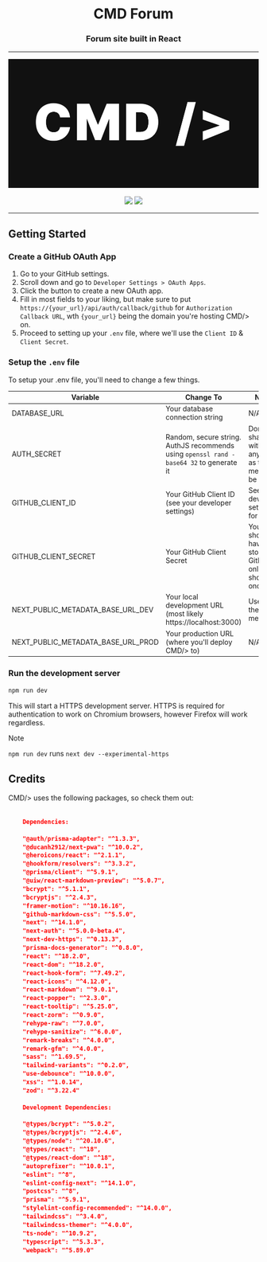 
<h1 align="center">CMD Forum</h1>
<h3 align="center">Forum site built in React</h3>

<hr />

![CMD Forum](/public/main_bgcmd.png)

<div align="center"><img src="https://img.shields.io/badge/status-alpha_development-green"></img> <img src="https://img.shields.io/badge/latest_release-1.1.0-blue"></img></div>

<hr />

## Getting Started

### Create a GitHub OAuth App

1. Go to your GitHub settings.
2. Scroll down and go to `Developer Settings > OAuth Apps`.
3. Click the button to create a new OAuth app.
4. Fill in most fields to your liking, but make sure to put `https://{your_url}/api/auth/callback/github` for `Authorization Callback URL`, wth `{your_url}` being the domain you're hosting CMD/> on.
5. Proceed to setting up your `.env` file, where we'll use the `Client ID` & `Client Secret`.

### Setup the `.env` file

To setup your .env file, you'll need to change a few things.

| Variable             | Change To                                                                | Notes                                                         |
| -------------------- | ------------------------------------------------------------------------ | ------------------------------------------------------------- |
| DATABASE_URL         | Your database connection string                                          | N/A                                                           |
| AUTH_SECRET          | Random, secure string. AuthJS recommends using `openssl rand -base64 32` to generate it | Don't share with to anybody, as this is meant to be _secret_  |
| GITHUB_CLIENT_ID     | Your GitHub Client ID (see your developer settings)                      | See your developer settings for this.                         |
| GITHUB_CLIENT_SECRET | Your GitHub Client Secret                                                | You should have this stored, as GitHub only shows it once.    |
| NEXT_PUBLIC_METADATA_BASE_URL_DEV | Your local development URL (most likely https://localhost:3000) | Used for the metadata |
| NEXT_PUBLIC_METADATA_BASE_URL_PROD | Your production URL (where you'll deploy CMD/> to) | N/A |

### Run the development server

```bash
npm run dev
```

This will start a HTTPS development server. HTTPS is required for authentication to work on Chromium browsers, however Firefox will work regardless.

> [!NOTE]
> `npm run dev` runs `next dev --experimental-https`

## Credits

CMD/> uses the following packages, so check them out:

```json

    Dependencies:

    "@auth/prisma-adapter": "^1.3.3",
    "@ducanh2912/next-pwa": "^10.0.2",
    "@heroicons/react": "^2.1.1",
    "@hookform/resolvers": "^3.3.2",
    "@prisma/client": "^5.9.1",
    "@uiw/react-markdown-preview": "^5.0.7",
    "bcrypt": "^5.1.1",
    "bcryptjs": "^2.4.3",
    "framer-motion": "^10.16.16",
    "github-markdown-css": "^5.5.0",
    "next": "^14.1.0",
    "next-auth": "^5.0.0-beta.4",
    "next-dev-https": "^0.13.3",
    "prisma-docs-generator": "^0.8.0",
    "react": "^18.2.0",
    "react-dom": "^18.2.0",
    "react-hook-form": "^7.49.2",
    "react-icons": "^4.12.0",
    "react-markdown": "^9.0.1",
    "react-popper": "^2.3.0",
    "react-tooltip": "^5.25.0",
    "react-zorm": "^0.9.0",
    "rehype-raw": "^7.0.0",
    "rehype-sanitize": "^6.0.0",
    "remark-breaks": "^4.0.0",
    "remark-gfm": "^4.0.0",
    "sass": "^1.69.5",
    "tailwind-variants": "^0.2.0",
    "use-debounce": "^10.0.0",
    "xss": "^1.0.14",
    "zod": "^3.22.4"

    Development Dependencies:

    "@types/bcrypt": "^5.0.2",
    "@types/bcryptjs": "^2.4.6",
    "@types/node": "^20.10.6",
    "@types/react": "^18",
    "@types/react-dom": "^18",
    "autoprefixer": "^10.0.1",
    "eslint": "^8",
    "eslint-config-next": "^14.1.0",
    "postcss": "^8",
    "prisma": "^5.9.1",
    "stylelint-config-recommended": "^14.0.0",
    "tailwindcss": "^3.4.0",
    "tailwindcss-themer": "^4.0.0",
    "ts-node": "^10.9.2",
    "typescript": "^5.3.3",
    "webpack": "^5.89.0"

```
